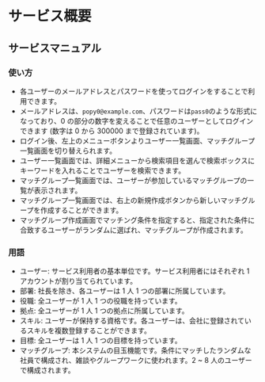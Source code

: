 # サービス概要

## サービスマニュアル

### 使い方

- 各ユーザーのメールアドレスとパスワードを使ってログインをすることで利用できます。
- メールアドレスは、`popy0@example.com`、パスワードは`pass0`のような形式になっており、0 の部分の数字を変えることで任意のユーザーとしてログインできます (数字は 0 から 300000 まで登録されています)。
- ログイン後、左上のメニューボタンよりユーザー一覧画面、マッチグループ一覧画面を切り替えられます。
- ユーザー一覧画面では、詳細メニューから検索項目を選んで検索ボックスにキーワードを入れることでユーザーを検索できます。
- マッチグループ一覧画面では、ユーザーが参加しているマッチグループの一覧が表示されます。
- マッチグループ一覧画面では、右上の新規作成ボタンから新しいマッチグループを作成することができます。
- マッチグループ作成画面でマッチング条件を指定すると、指定された条件に合致するユーザーがランダムに選ばれ、マッチグループが作成されます。

### 用語

- ユーザー: サービス利用者の基本単位です。サービス利用者にはそれぞれ 1 アカウントが割り当てられています。
- 部署: 社長を除き、各ユーザーは 1 人 1 つの部署に所属しています。
- 役職: 全ユーザーが 1 人 1 つの役職を持っています。
- 拠点: 全ユーザーが 1 人 1 つの拠点に所属しています。
- スキル: ユーザーが保持する資格です。各ユーザーは、会社に登録されているスキルを複数登録することができます。
- 目標: 全ユーザーは 1 人 1 つの目標を持っています。
- マッチグループ: 本システムの目玉機能です。条件にマッチしたランダムな社員で構成され、雑談やグループワークに使われます。2 ~ 8 人のユーザーで構成されます。
